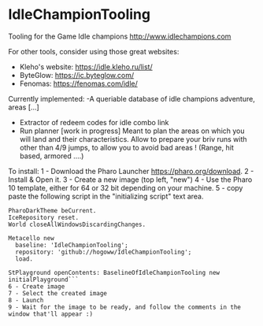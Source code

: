 # IdleChampionTooling

Tooling for the Game Idle champions http://www.idlechampions.com

For other tools, consider using those great websites:
- Kleho's website: https://idle.kleho.ru/list/
- ByteGlow: https://ic.byteglow.com/
- Fenomas: https://fenomas.com/idle/

Currently implemented:
-A queriable database of idle champions adventure, areas [...]
- Extractor of redeem codes for idle combo link
- Run planner [work in progress]
  Meant to plan the areas on which you will land and their characteristics.
Allow to prepare your briv runs with other than 4/9 jumps, to allow you to avoid bad areas ! (Range, hit based, armored ....)

To install:
1 - Download the Pharo Launcher https://pharo.org/download.
2 - Install & Open it.
3 - Create a new image (top left, "new")
4 - Use the Pharo 10 template, either for 64 or 32 bit depending on your machine.
5 - copy paste the following script in the "initializing script" text area.
```smalltalk
PharoDarkTheme beCurrent.
IceRepository reset.
World closeAllWindowsDiscardingChanges.

Metacello new
  baseline: 'IdleChampionTooling';
  repository: 'github://hogoww/IdleChampionTooling';
  load.

StPlayground openContents: BaselineOfIdleChampionTooling new initialPlayground```
6 - Create image
7 - Select the created image
8 - Launch 
9 - Wait for the image to be ready, and follow the comments in the window that'll appear :)
